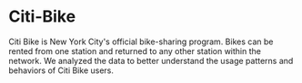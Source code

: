 # Citi-Bike
Citi Bike is New York City's official bike-sharing program. Bikes can be rented from one station and returned to any other station within the network. We analyzed the data to better understand the usage patterns and behaviors of Citi Bike users.
